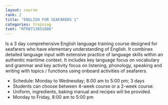 ```yaml
---
layout: course
rank: 2
title: "ENGLISH FOR SEAFARERS 1"
categories: training
tvet: "NTR0713051086"
---
```


Is a 3 day comprehensive English language training course designed for seafarers who have elementary understanding of English. It combines detailed language input with extensive practice of language skills within an authentic maritime context. It includes key language focus on vocabulary and grammar and key activity focus on listening, phonology, speaking and writing with topics / functions using onboard activities of seafarers.

* Schedule: Monday to Wednesday; 8:00 am to 5:00 pm; 3 days
* Students can choose between 4-week course or a 2-week course.
* Uniform, ingredients, baking manual and recipes will be provided.
* Monday to Friday, 8:00 am to 5:00 pm